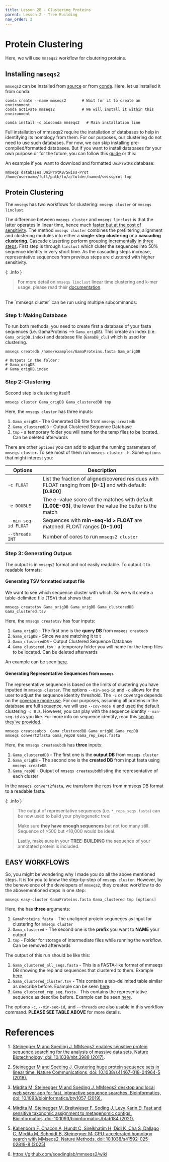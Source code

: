 ```yaml
---
title: Lesson 2B - Clustering Proteins
parent: Lesson 2 - Tree Building
nav_order: 2
---
```


# Protein Clustering
Here, we will use `mmseqs2` workflow for clsutering proteins.

## Installing `mmseqs2`
`mmseqs2` can be installed from [source](https://github.com/soedinglab/mmseqs2/wiki#installation) or from [conda](https://anaconda.org/bioconda/mmseqs2). Here, let us installed it from conda:

```
conda create --name mmseqs2       # Wait for it to create an environment
conda activate mmseqs2            # We will install it within this environment

conda install -c bioconda mmseqs2   # Main installation line
```

Full installation of mmseqs2 require the installation of databases to help in identifying its homology from them. For our purposes, our clustering do not need to use such databases. For now, we can skip installing pre-compiled/formatted databases. But if you want to install databases for your own purpose or for the future, you can follow this [guide](https://github.com/soedinglab/mmseqs2/wiki#downloading-databases) or this:

An example if you want to download and formatted `UniProtKB` database:

```
mmseqs databases UniProtKB/Swiss-Prot /home/username/full/path/to/a/folder/named/swissprot tmp
```

## Protein Clustering
The `mmseqs` has two workflows for clustering: `mmseqs cluster` or `mmseqs linclust`. 

The difference between `mmseqs cluster` and `mmseqs linclust` is that the latter operates in linear time, hence much [faster but at the cost of sensitivity](https://github.com/soedinglab/mmseqs2/wiki#clustering-databases-using-mmseqs-cluster-or-mmseqs-linclust). The method `mmseqs cluster` combines the prefiltering, alignment and clustering modules into either a **single-step clustering** or a **cascading clustering**. Cascade cluserting perform grouping [incrementally in three steps](https://github.com/soedinglab/mmseqs2/wiki#clustering-databases-using-mmseqs-cluster-or-mmseqs-linclust). First step is through `linclust` which cluter the sequences into 50% sequence identity in very short time. As the cascading steps increase, representative sequences from previous steps are clustered with higher sensitivity. 

{: .info }
> For more detail on `mmseqs linclust` linear time clustering and k-mer usage, please read their [documentation](https://github.com/soedinglab/mmseqs2/wiki#clustering-databases-using-mmseqs-cluster-or-mmseqs-linclust).

<br>
The `mmseqs cluster` can be run using multiple subcommands:

### Step 1: Making Database 
To run both methods, you need to create first a database of your fasta sequences (i.e. GamaProteins --> `Gama_origDB`). This create an index (i.e. `Gama_origDB.index`) and database file (`GamaDB_clu`) which is used for clustering. 

```
mmseqs createdb /home/examples/GamaProteins.fasta Gam_origDB

# Outputs in the folder:
# Gama_origDB
# Gama_origDB.index
```

### Step 2: Clustering
Second step is clustering itself!

```
mmseqs cluster Gama_origDB Gama_clusteredDB tmp
```

  Here, the `mmseqs cluster` has three inputs:
  1. `Gama_origDB` - The Generated DB filte from `mmseqs createdb`
  2. `Gama_clusteredDB` - Output Clustered Sequence Database
  3. `tmp` - a temporary folder you will name for the temp files to be located. Can be deleted afterwards

There are other `options` you can add to adjust the running parameters of `mmseqs cluster`. To see most of them run `mmseqs cluster -h`. Some `options` that might interest you:

| Options | Description |
| -- | -- |
| `-c FLOAT` | List the fraction of aligned/covered residues with FLOAT ranging from **\[0-1\]** and with default: **\[0.800\]** |
| `-e DOUBLE` | The e-value score of the matches with default **\[1.00E-03\]**, the lower the value the better is the match |
| `--min-seq-id FLOAT` | Sequences with **min-seq-id > FLOAT** are matched. FLOAT ranges **\[0-1.00\]** |
| `--threads INT` | Number of cores to run `mmseqs2 cluster` |


### Step 3: Generating Outpus
The output is in `mmseqs2` format and not easily readable. To output it to readable formats:


#### Generating TSV formatted output file
We want to see which sequence cluster with which. So we will create a table-delimited file (TSV) that shows that:

```
mmseqs createtsv Gama_origDB Gama_origDB Gama_clusteredDB Gama_clustered.tsv
```

  Here, the `mmseqs createtsv` has four inputs:
  1. `Gama_origDB` - The first one is the **query DB** from `mmseqs createdb`
  2. `Gama_origDB` - Since we are matching it to t
  2. `Gama_clusteredDB` - Output Clustered Sequence Database
  3. `Gama_clustered.tsv` - a temporary folder you will name for the temp files to be located. Can be deleted afterwards

An example can be seen [here](./sequences/hypx_clustered.tsv).

#### Generating Representative Sequences from `mmseqs`
The representative sequence is based on the limits of clustering you have inputted in `mmseqs cluster`. The options `--min-seq-id` and `-c` allows for the user to adjust the sequence identity threshold. The `-c` or coverage depends on the [coverage mode use](https://github.com/soedinglab/mmseqs2/wiki#how-to-set-the-right-alignment-coverage-to-cluster). For our purposes, assuming all proteins in the database are full sequence, we will use `--cov-mode 0` and used the default clustering `-c 0.8`. However, you can play with the sequence identity `--min-seq-id` as you like. For more info on sequence identity, read this [section they've provided](https://github.com/soedinglab/mmseqs2/wiki#how-does-mmseqs2-compute-the-sequence-identity).

```
mmseqs createsubdb  Gama_clusteredDB Gama_origDB Gama_repDB
mmseqs convert2fasta Gama_repDB Gama_rep_seqs.fasta
```

  Here, the `mmseqs createsubdb` has **three** inputs:
  1. `Gama_clusteredDB` - The first one is the **output DB** from `mmseqs cluster`
  2. `Gama_origDB` - The second one is the **created DB** from input fasta using `mmseqs createDB`
  2. `Gama_repDB` - Output of `mmseqs createsubdb`listing the representative of each cluster

  In the `mmseqs convert2fasta`, we transform the reps from mmseqs DB format to a readable fasta.

{: .info }
> The output of representative sequences (i.e. `*_reps_seqs.fasta`) can be now used to build your phylogenetic tree!
>
> Make sure **they have enough sequences** but not too many still. Sequence of >500 but <10,000 would be ideal.
>
> Lastly, make sure in your **TREE-BUILDING** the sequence of your annotated protein is included.

## EASY WORKFLOWS
So, you might be wondering why I made you do all the above mentioned steps. It is for you to know the step-by-step of `mmseqs cluster`. However, by the benevolence of the developers of `mmseqs2`, they created workflow to do the abovementioned steps in one step:

```
mmseqs easy-cluster GamaProteins.fasta Gama_clustered tmp [options]
```

  Here, the has **three** arguments:
  1. `GamaProteins.fasta` - The unaligned protein sequneces as input for clustering for `mmseqs cluster`
  2. `Gama_clustered` - The second one is the **prefix** you want to **NAME** your output
  2. `tmp` - Folder for storage of intermediate files while running the workflow. Can be removed afterwards

The output of this run should be like this:
1. `Gama_clustered_all_seqs.fasta` - This is a FASTA-like format of mmseqs DB showing the rep and sequences that clustered to them. Example [here](./sequences/Gama_clustered_all_seqs.fasta).
2. `Gama_clustered_cluster.tsv` - This contains a tab-delimited table similar as describe before. Example can be seen [here](./sequences/Gama_clustered_cluster.tsv).
3. `Gama_clustered_rep_seq.fasta` - This contains the representative sequence as describe before. Example can be seen [here](./sequences/Gama_clustered_rep_seq.fasta).

The options `-c`, `--min-seq-id`, and `--threads` are also usable in this workflow command. **PLEASE SEE TABLE ABOVE** for more details.


# References
1. [Steinegger M and Soeding J. MMseqs2 enables sensitive protein sequence searching for the analysis of massive data sets. Nature Biotechnology, doi: 10.1038/nbt.3988 (2017)](https://www.nature.com/articles/nbt.3988).

2. [Steinegger M and Soeding J. Clustering huge protein sequence sets in linear time. Nature Communications, doi: 10.1038/s41467-018-04964-5 (2018).](https://www.nature.com/articles/s41467-018-04964-5)

3. [Mirdita M, Steinegger M and Soeding J. MMseqs2 desktop and local web server app for fast, interactive sequence searches. Bioinformatics, doi: 10.1093/bioinformatics/bty1057 (2019).](https://academic.oup.com/bioinformatics/article/35/16/2856/5280135)

4. [Mirdita M, Steinegger M, Breitwieser F, Soding J, Levy Karin E: Fast and sensitive taxonomic assignment to metagenomic contigs. Bioinformatics, doi: 10.1093/bioinformatics/btab184 (2021).](https://doi.org/10.1093/bioinformatics/btab184)

5. [Kallenborn F, Chacon A, Hundt C, Sirelkhatim H, Didi K, Cha S, Dallago C, Mirdita M, Schmidt B, Steinegger M: GPU-accelerated homology search with MMseqs2. Nature Methods, doi: 10.1038/s41592-025-02819-8 (2025)](https://www.nature.com/articles/s41592-025-02819-8)

6. https://github.com/soedinglab/mmseqs2/wiki